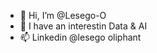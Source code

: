 - 👋 Hi, I’m @Lesego-O
- 🌱 I have an interestin Data & AI
- 📫 Linkedin @lesego oliphant

<!---
Lesego-O/Lesego-O is a ✨ special ✨ repository because its `README.md` (this file) appears on your GitHub profile.
You can click the Preview link to take a look at your changes.
--->
